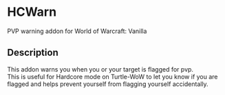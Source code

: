 # HCWarn
PVP warning addon for World of Warcraft: Vanilla

## Description
This addon warns you when you or your target is flagged for pvp.    
This is useful for Hardcore mode on Turtle-WoW to let you know if you are flagged and helps prevent yourself from flagging yourself accidentally.
